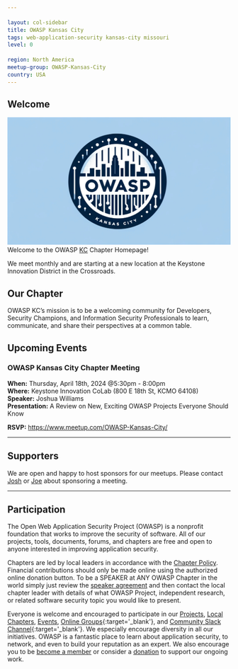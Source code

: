 ```yaml
---

layout: col-sidebar
title: OWASP Kansas City
tags: web-application-security kansas-city missouri
level: 0

region: North America
meetup-group: OWASP-Kansas-City
country: USA
---
```

## Welcome
![OWASP KC](assets/images/OWASPKCLogo.jpeg)
Welcome to the OWASP [KC](https://en.wikipedia.org/wiki/Kansas_City_metropolitan_area) Chapter Homepage!

We meet monthly and are starting at a new location at the Keystone Innovation District in the Crossroads.

## Our Chapter
OWASP KC’s mission is to be a welcoming community for Developers, Security Champions, and Information Security Professionals to learn, communicate, and share their perspectives at a common table.

## Upcoming Events
### OWASP Kansas City Chapter Meeting
**When:** Thursday, April 18th, 2024 @5:30pm - 8:00pm  
**Where:** Keystone Innovation CoLab (800 E 18th St, KCMO 64108)  
**Speaker:**  Joshua Williams  
**Presentation:** A Review on New, Exciting OWASP Projects Everyone Should Know

**RSVP:** https://www.meetup.com/OWASP-Kansas-City/

---
## Supporters
We are open and happy to host sponsors for our meetups. Please contact [Josh](mailto:j.williams@owasp.org) or [Joe](mailto:joe.nicastro@owasp.org) about sponsoring a meeting.

---
## Participation

The Open Web Application Security Project (OWASP) is a nonprofit foundation that works to improve the security of 
software. All of our projects, tools, documents, forums, and chapters are free and open to anyone interested in 
improving application security. 

Chapters are led by local leaders in accordance with the [Chapter Policy](https://owasp.org/www-policy/). Financial contributions should only be made online using the authorized online donation button. To be a SPEAKER at ANY OWASP Chapter in the world simply just review the [speaker agreement](/www-policy/speaker-agreement) and then contact the local chapter leader with details of what OWASP Project, independent research, or related software security topic you would like to present.

Everyone is welcome and encouraged to participate in our [Projects](/projects), [Local Chapters](/chapters), [Events](/events), [Online Groups](https://groups.google.com/a/owasp.com/){:target='_blank'}, and [Community Slack Channel](https://owasp.slack.com/){:target='_blank'}. We especially encourage diversity in all our initiatives. OWASP is a fantastic place to learn about application security, to network, and even to build your reputation as an expert. We also encourage you to be [become a member](/membership) or consider a [donation](/donate) to support our ongoing work.
